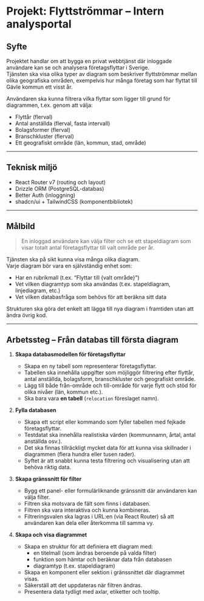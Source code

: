 # Projekt: Flyttströmmar – Intern analysportal

## Syfte

Projektet handlar om att bygga en privat webbtjänst där inloggade användare kan se och analysera företagsflyttar i Sverige.  
Tjänsten ska visa olika typer av diagram som beskriver flyttströmmar mellan olika geografiska områden, exempelvis hur många företag som har flyttat till Gävle kommun ett visst år.

Användaren ska kunna filtrera vilka flyttar som ligger till grund för diagrammen, t.ex. genom att välja:

- Flyttår (flerval)  
- Antal anställda (flerval, fasta intervall)  
- Bolagsformer (flerval)  
- Branschkluster (flerval)  
- Ett geografiskt område (län, kommun, stad, område)  

---

## Teknisk miljö

- React Router v7 (routing och layout)  
- Drizzle ORM (PostgreSQL-databas)  
- Better Auth (inloggning)  
- shadcn/ui + TailwindCSS (komponentbibliotek)  

---

## Målbild

> En inloggad användare kan välja filter och se ett stapeldiagram som visar totalt antal företagsflyttar till valt område per år.

Tjänsten ska på sikt kunna visa många olika diagram.  
Varje diagram bör vara en självständig enhet som:

- Har en rubrikmall (t.ex. “Flyttar till {valt område}”)  
- Vet vilken diagramtyp som ska användas (t.ex. stapeldiagram, linjediagram, etc.)  
- Vet vilken databasfråga som behövs för att beräkna sitt data  

Strukturen ska göra det enkelt att lägga till nya diagram i framtiden utan att ändra övrig kod.

---

## Arbetssteg – Från databas till första diagram

1. **Skapa databasmodellen för företagsflyttar**  
   - Skapa en ny tabell som representerar företagsflyttar.  
   - Tabellen ska innehålla uppgifter som möjliggör filtrering efter flyttår, antal anställda, bolagsform, branschkluster och geografiskt område.  
   - Lägg till både från-område och till-område för varje flytt och stöd för olika nivåer (län, kommun etc.).  
   - Ska bara vara **en tabell** (`relocation` föreslaget namn).  

2. **Fylla databasen**  
   - Skapa ett script eller kommando som fyller tabellen med fejkade företagsflyttar.  
   - Testdatat ska innehålla realistiska värden (kommunnamn, årtal, antal anställda osv.).  
   - Det ska finnas tillräckligt mycket data för att kunna visa skillnader i diagrammen (flera hundra eller tusen rader).  
   - Syftet är att snabbt kunna testa filtrering och visualisering utan att behöva riktig data.  

3. **Skapa gränssnitt för filter**  
   - Bygg ett panel- eller formulärliknande gränssnitt där användaren kan välja filter.  
   - Filtren ska motsvara de fält som finns i databasen.  
   - Filtren ska vara interaktiva och kunna kombineras.  
   - Filtreringsvalen ska lagras i URL:en (via React Router) så att användaren kan dela eller återkomma till samma vy.  

4. **Skapa och visa diagrammet**  
   - Skapa en struktur för att definiera ett diagram med:  
     - en titelmall (som ändras beroende på valda filter)  
     - funktion som hämtar och beräknar data från databasen  
     - diagramtyp (t.ex. stapeldiagram)  
   - Skapa en komponent eller sektion i gränssnittet där diagrammet visas.  
   - Säkerställ att det uppdateras när filtren ändras.  
   - Presentera data tydligt med axlar, etiketter och tooltip.  

